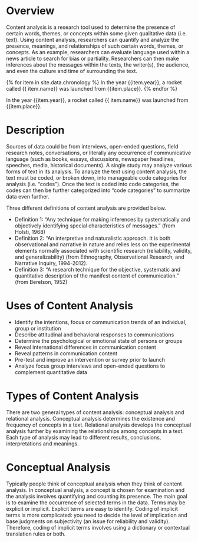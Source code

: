 

# Overview

Content analysis is a research tool used to determine the presence of certain words, themes, or concepts within some given qualitative data (i.e. text). Using content analysis, researchers can quantify and analyze the presence, meanings, and relationships of such certain words, themes, or concepts. As an example, researchers can evaluate language used within a news article to search for bias or partiality. Researchers can then make inferences about the messages within the texts, the writer(s), the audience, and even the culture and time of surrounding the text.

{% for item in site.data.chronology %} 
In the year {{item.year}}, a rocket called {{ item.name}} was launched from {{item.place}}.
{% endfor %}

In the year {{item.year}}, a rocket called {{ item.name}} was launched from {{item.place}}.

# Description

Sources of data could be from interviews, open-ended questions, field research notes, conversations, or literally any occurrence of communicative language (such as books, essays, discussions, newspaper headlines, speeches, media, historical documents). A single study may analyze various forms of text in its analysis. To analyze the text using content analysis, the text must be coded, or broken down, into manageable code categories for analysis (i.e. “codes”). Once the text is coded into code categories, the codes can then be further categorized into “code categories” to summarize data even further.

Three different definitions of content analysis are provided below.

- Definition 1: “Any technique for making inferences by systematically and objectively identifying special characteristics of messages.” (from Holsti, 1968)
- Definition 2: “An interpretive and naturalistic approach. It is both observational and narrative in nature and relies less on the experimental elements normally associated with scientific research (reliability, validity, and generalizability) (from Ethnography, Observational Research, and Narrative Inquiry, 1994-2012).
- Definition 3: “A research technique for the objective, systematic and quantitative description of the manifest content of communication.” (from Berelson, 1952)

# Uses of Content Analysis

- Identify the intentions, focus or communication trends of an individual, group or institution
- Describe attitudinal and behavioral responses to communications
- Determine the psychological or emotional state of persons or groups
- Reveal international differences in communication content
- Reveal patterns in communication content
- Pre-test and improve an intervention or survey prior to launch
- Analyze focus group interviews and open-ended questions to complement quantitative data

# Types of Content Analysis

There are two general types of content analysis: conceptual analysis and relational analysis. Conceptual analysis determines the existence and frequency of concepts in a text. Relational analysis develops the conceptual analysis further by examining the relationships among concepts in a text. Each type of analysis may lead to different results, conclusions, interpretations and meanings.

# Conceptual Analysis

Typically people think of conceptual analysis when they think of content analysis. In conceptual analysis, a concept is chosen for examination and the analysis involves quantifying and counting its presence. The main goal is to examine the occurrence of selected terms in the data. Terms may be explicit or implicit. Explicit terms are easy to identify. Coding of implicit terms is more complicated: you need to decide the level of implication and base judgments on subjectivity (an issue for reliability and validity). Therefore, coding of implicit terms involves using a dictionary or contextual translation rules or both.
